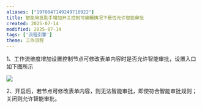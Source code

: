 ```yaml
---
aliases: ["1970047149249718922"]
title: 智能审批助手增加开关控制可编辑情况下是否允许智能审批
created: 2025-07-14
modified: 2025-07-14
tags: ['流程引擎']
theme: 工作流程
---
```


1、工作流维度增加设置控制节点可修改表单内容时是否允许智能审批，设置入口如下图所示

![](https://myhelpdoc.oss-cn-heyuan.aliyuncs.com/mdimages/98eee8feb6fca6bb9606727abba72d85.jpg)

2、开启后，若节点可修改表单内容，则无法智能审批，即使符合智能审批规则；关闭则允许智能审批。

